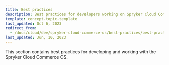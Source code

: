 ```yaml
---
title: Best practices
description: Best practices for developers working on Spryker Cloud Commerce OS
template: concept-topic-template
last_updated: Oct 6, 2023
redirect_from:
  - /docs/cloud/dev/spryker-cloud-commerce-os/best-practices/best-practices.html
last_updated: Jun, 10, 2023
---
```


This section contains best practices for developing and working with the Spryker Cloud Commerce OS.
